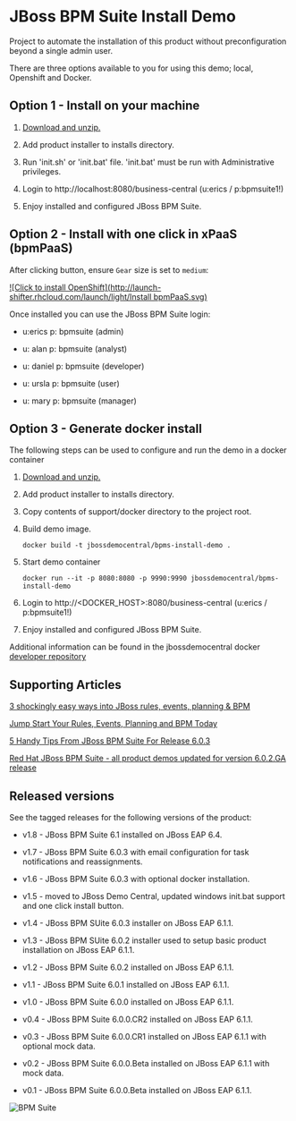 JBoss BPM Suite Install Demo 
=============================
Project to automate the installation of this product without preconfiguration beyond a single admin user.

There are three options available to you for using this demo; local, Openshift and Docker.


Option 1 - Install on your machine
----------------------------------
1. [Download and unzip.](https://github.com/jbossdemocentral/bpms-install-demo/archive/master.zip)

2. Add product installer to installs directory.

3. Run 'init.sh' or 'init.bat' file. 'init.bat' must be run with Administrative privileges. 

4. Login to http://localhost:8080/business-central  (u:erics / p:bpmsuite1!)

5. Enjoy installed and configured JBoss BPM Suite.


Option 2 - Install with one click in xPaaS (bpmPaaS)
----------------------------------------------------
After clicking button, ensure `Gear` size is set to `medium`:

[![Click to install OpenShift](http://launch-shifter.rhcloud.com/launch/light/Install bpmPaaS.svg)](https://openshift.redhat.com/app/console/application_type/custom?&cartridges[]=https://raw.githubusercontent.com/jbossdemocentral/cartridge-bpmPaaS/master/metadata/manifest.yml&name=bpmpaas&gear_profile=medium&initial_git_url=)

Once installed you can use the JBoss BPM Suite login: 

   * u:erics   p: bpmsuite  (admin)

   * u: alan   p: bpmsuite  (analyst)

   * u: daniel p: bpmsuite (developer)

   * u: ursla  p: bpmsuite (user)

   * u: mary   p: bpmsuite (manager)


Option 3 - Generate docker install
----------------------------------
The following steps can be used to configure and run the demo in a docker container

1. [Download and unzip.](https://github.com/jbossdemocentral/bpms-install-demo/archive/master.zip)

2. Add product installer to installs directory.

3. Copy contents of support/docker directory to the project root.

4. Build demo image.

	```
	docker build -t jbossdemocentral/bpms-install-demo .
	```
5. Start demo container

	```
	docker run --it -p 8080:8080 -p 9990:9990 jbossdemocentral/bpms-install-demo
	```
6. Login to http://<DOCKER_HOST>:8080/business-central (u:erics / p:bpmsuite1!)

7. Enjoy installed and configured JBoss BPM Suite.

Additional information can be found in the jbossdemocentral docker [developer repository](https://github.com/jbossdemocentral/docker-developer)


Supporting Articles
-------------------
[3 shockingly easy ways into JBoss rules, events, planning & BPM](http://www.schabell.org/2015/01/3-shockingly-easy-ways-into-jboss-brms-bpmsuite.html)

[Jump Start Your Rules, Events, Planning and BPM Today](http://www.schabell.org/2014/12/jump-start-rules-events-planning-bpm-today.html)

[5 Handy Tips From JBoss BPM Suite For Release 6.0.3](http://www.schabell.org/2014/10/5-handy-tips-from-jboss-bpmsuite-release-603.html)

[Red Hat JBoss BPM Suite - all product demos updated for version 6.0.2.GA release](http://www.schabell.org/2014/07/redhat-jboss-bpmsuite-product-demos-6.0.2-updated.html)


Released versions
-----------------
See the tagged releases for the following versions of the product:

- v1.8 - JBoss BPM Suite 6.1 installed on JBoss EAP 6.4.

- v1.7 - JBoss BPM Suite 6.0.3 with email configuration for task notifications and reassignments.

- v1.6 - JBoss BPM Suite 6.0.3 with optional docker installation.

- v1.5 - moved to JBoss Demo Central, updated windows init.bat support and one click install button.

- v1.4 - JBoss BPM SUite 6.0.3 installer on JBoss EAP 6.1.1.

- v1.3 - JBoss BPM SUite 6.0.2 installer used to setup basic product installation on JBoss EAP 6.1.1.

- v1.2 - JBoss BPM Suite 6.0.2 installed on JBoss EAP 6.1.1.

- v1.1 - JBoss BPM Suite 6.0.1 installed on JBoss EAP 6.1.1.

- v1.0 - JBoss BPM Suite 6.0.0 installed on JBoss EAP 6.1.1.

- v0.4 - JBoss BPM Suite 6.0.0.CR2 installed on JBoss EAP 6.1.1.

- v0.3 - JBoss BPM Suite 6.0.0.CR1 installed on JBoss EAP 6.1.1 with optional mock data.

- v0.2 - JBoss BPM Suite 6.0.0.Beta installed on JBoss EAP 6.1.1 with mock data.

- v0.1 - JBoss BPM Suite 6.0.0.Beta installed on JBoss EAP 6.1.1.


![BPM Suite](https://github.com/jbossdemocentral/bpms-install-demo/blob/master/docs/demo-images/bpmsuite.png?raw=true)

